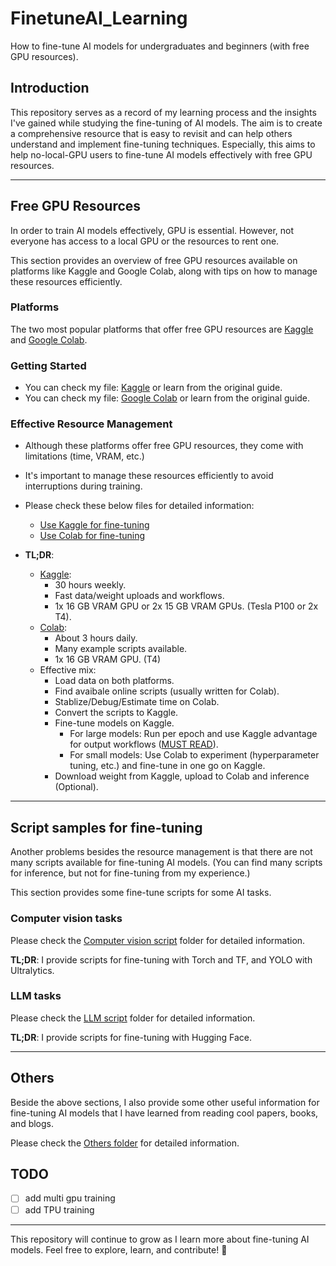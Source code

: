 # FinetuneAI_Learning

How to fine-tune AI models for undergraduates and beginners (with free GPU resources).

## Introduction

This repository serves as a record of my learning process and the insights I've gained while studying the fine-tuning of AI models. The aim is to create a comprehensive resource that is easy to revisit and can help others understand and implement fine-tuning techniques.
Especially, this aims to help no-local-GPU users to fine-tune AI models effectively with free GPU resources.

---

## Free GPU Resources

In order to train AI models effectively, GPU is essential. However, not everyone has access to a local GPU or the resources to rent one. 

This section provides an overview of free GPU resources available on platforms like Kaggle and Google Colab, along with tips on how to manage these resources efficiently.

### Platforms
The two most popular platforms that offer free GPU resources are [Kaggle](https://www.kaggle.com/) and [Google Colab](https://colab.research.google.com/).

### Getting Started
- You can check my file: [Kaggle](kaggle/getting_started.md) or learn from the original guide.
- You can check my file: [Google Colab](colab/getting_started.md) or learn from the original guide.

### Effective Resource Management
- Although these platforms offer free GPU resources, they come with limitations (time, VRAM, etc.)
- It's important to manage these resources efficiently to avoid interruptions during training.
- Please check these below files for detailed information:
  - [Use Kaggle for fine-tuning](kaggle/finetune.md)
  - [Use Colab for fine-tuning](colab/finetune.md)

- **TL;DR**:
  - [Kaggle](kaggle):
    - 30 hours weekly.
    - Fast data/weight uploads and workflows.
    - 1x 16 GB VRAM GPU or 2x 15 GB VRAM GPUs. (Tesla P100 or 2x T4).
  - [Colab](colab):
    - About 3 hours daily.
    - Many example scripts available.
    - 1x 16 GB VRAM GPU. (T4)
  - Effective mix:
    - Load data on both platforms.
    - Find avaibale online scripts (usually written for Colab).
    - Stablize/Debug/Estimate time on Colab.
    - Convert the scripts to Kaggle.
    - Fine-tune models on Kaggle.
      - For large models: Run per epoch and use Kaggle advantage for output workflows ([MUST READ](kaggle/getting_started.md#run-all--recurrent-workflow)).
      - For small models: Use Colab to experiment (hyperparameter tuning, etc.) and fine-tune in one go on Kaggle.
    - Download weight from Kaggle, upload to Colab and inference (Optional).

---

## Script samples for fine-tuning

Another problems besides the resource management is that there are not many scripts available for fine-tuning AI models. (You can find many scripts for inference, but not for fine-tuning from my experience.)

This section provides some fine-tune scripts for some AI tasks. 
### Computer vision tasks

Please check the [Computer vision script](scripts/cv/README.md) folder for detailed information.

**TL;DR**: I provide scripts for fine-tuning with Torch and TF, and YOLO with Ultralytics.

### LLM tasks

Please check the [LLM script](scripts/llm/README.md) folder for detailed information.

**TL;DR**: I provide scripts for fine-tuning with Hugging Face.

---
## Others

Beside the above sections, I also provide some other useful information for fine-tuning AI models that I have learned from reading cool papers, books, and blogs.

Please check the [Others folder](others/README.md) for detailed information.

## TODO

- [ ] add multi gpu training
- [ ] add TPU training

---

This repository will continue to grow as I learn more about fine-tuning AI models. Feel free to explore, learn, and contribute! 🚀
